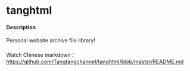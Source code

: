 # tanghtml

#### Description
Personal website archive file library!

#### 
Watch Chinese markdown：https://github.com/Tangtangchannel/tanghtml/blob/master/README.md
